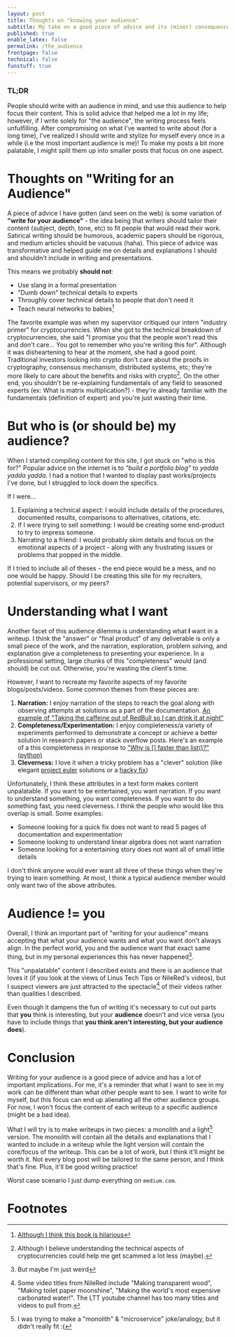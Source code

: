 ```yaml
---
layout: post
title: Thoughts on "knowing your audience" 
subtitle: My take on a good piece of advice and its (minor) consequences
published: true
enable_latex: false
permalink: /the_audience
frontpage: false
technical: false
funstuff: true
---
```


### TL;DR
People should write with an audience in mind, and use this audience to help focus their content. This is solid advice that helped me a lot in my life; however, if I write solely for "the audience", the writing process feels unfulfilling. After compromising on what I've wanted to write about (for a long time), I've realized I should write and stylize for myself every once in a while (i.e the most important audience is me)! To make my posts a bit more palatable, I might split them up into smaller posts that focus on one aspect.

# Thoughts on "Writing for an Audience"
A piece of advice I have gotten (and seen on the web) is some variation of **"write for your audience"** - the idea being that writers should tailor their content (subject, depth, tone, etc) to fit people that would read their work. Satirical writing should be humorous, academic papers should be rigorous, and medium articles should be vacuous (haha). This piece of advice was transformative and helped guide me on details and explanations I should and shouldn't include in writing and presentations. 

This means we probably **should not**:
- Use slang in a formal presentation
- "Dumb down" technical details to experts
- Throughly cover technical details to people that don't need it
- Teach neural networks to babies[^1]

[^1]: [Although I think this book is hilarious](https://www.amazon.com/Neural-Networks-Babies-Baby-University/dp/1492671207/ref=pd_bxgy_img_2/136-5004900-0534036?_encoding=UTF8&pd_rd_i=1492671207&pd_rd_r=c5b3d8a8-4571-47de-b073-840695ef5816&pd_rd_w=z2ALT&pd_rd_wg=svEVV&pf_rd_p=ce6c479b-ef53-49a6-845b-bbbf35c28dd3&pf_rd_r=HR6KM5S0WD8S80KRJ4H9&psc=1&refRID=HR6KM5S0WD8S80KRJ4H9)

The favorite example was when my supervisor critiqued our intern "industry primer" for cryptocurrencies. When she got to the technical breakdown of cryptocurrencies, she said "I promise you that the people won't read this and don't care... You got to remember who you're writing this for". Although it was disheartening to hear at the moment, she had a good point. Traditional investors looking into crypto don't care about the proofs in cryptography, consensus mechanism, distributed systems, etc; they're more likely to care about the benefits and risks with crypto[^2]. On the other end, you shouldn't be re-explaining fundamentals of any field to seasoned experts (ex: What is matrix multiplication?) - they're already familiar with the fundamentals (definition of expert) and you're just wasting their time. 

[^2]: Although I  believe understanding the technical aspects of cryptocurrencies could help me get scammed a lot less (maybe). 

# But who is (or should be) my audience?
When I started compiling content for this site, I got stuck on "who is this for?" Popular advice on the internet is to *"build a portfolio blog"* to *yadda yadda yadda*. I had a notion that I wanted to display past works/projects I've done, but I struggled to lock down the specifics. 

If I were...
1) Explaining a technical aspect: I would include details of the procedures, documented results, comparisons to alternatives, citations, etc. 
2) If I were trying to sell something: I would be creating some end-product to try to impress someone.  
3) Narrating to a friend: I would probably skim details and focus on the emotional aspects of a project - along with any frustrating issues or problems that popped in the middle.

If I tried to include all of theses - the end piece would be a mess, and no one would be happy. Should I be creating this site for my recruiters, potential supervisors, or my peers?

# Understanding what I want
Another facet of this audience dilemma is understanding what **I** want in a writeup. I think the "answer" or "final product" of any deliverable is only a small piece of the work, and the narration, exploration, problem solving, and explanation give a completeness to presenting your experience. In a professional setting, large chunks of this "completeness" would (and should) be cut out. Otherwise, you're wasting the client's time. 

However, I want to recreate my favorite aspects of my favorite blogs/posts/videos. Some common themes from these pieces are:
1) **Narration:** I enjoy narration of the steps to reach the goal along with observing attempts at solutions as a part of the documentation. [An example of "Taking the caffeine out of RedBull so I can drink it at night"](https://www.youtube.com/watch?v=oY8tz1paj6o) 
2) **Completeness/Experimentation:** I enjoy completeness/a variety of experiments performed to demonstrate a concept or achieve a better solution in research papers or stack overflow posts. Here's an example of a this completeness in response to ["Why is [] faster than list()?" (python)](https://stackoverflow.com/questions/30216000/why-is-faster-than-list)
3) **Cleverness:** I love it when a tricky problem has a "clever" solution (like elegant [project euler](https://projecteuler.net) solutions or a [hacky fix](https://www.youtube.com/watch?v=lIFE7h3m40U))

Unfortunately, I think these attributes in a text form makes content unpalatable. If you want to be entertained, you want narration. If you want to understand something, you want completeness. If you want to do something fast, you need cleverness. I think the people who would like this overlap is small. Some examples:
- Someone looking for a quick fix does not want to read 5 pages of documentation and experimentation
- Someone looking to understand linear algebra does not want narration
- Someone looking for a entertaining story does not want all of small little details

I don't think anyone would ever want all three of these things when they're trying to learn something. At most, I think a typical audience member would only want two of the above attributes.

# Audience != you 
Overall, I think an important part of "writing for your audience" means accepting that what your audience wants and what you want don't always align. In the perfect world, you and the audience want that exact same thing, but in my personal experiences this has never happened[^3]. 

This "unpalatable" content I described exists and there is an audience that loves it (if you look at the views of Linus Tech Tips or NileRed's videos), but I suspect viewers are just attracted to the spectacle[^4] of their videos rather than qualities I described. 

Even though it dampens the fun of writing it's necessary to cut out parts that **you** think is interesting, but your **audience** doesn't and vice versa (you have to include things that **you think aren't interesting, but your audience does**). 

[^3]: But maybe I'm just weird
[^4]: Some video titles from NileRed include "Making transparent wood", "Making toilet paper moonshine", "Making the world's most expensive carbonated water!". The LTT youtube channel has too many titles and videos to pull from.

# Conclusion
Writing for your audience is a good piece of advice and has a lot of important implications. For me, it's a reminder that what I want to see in my work can be different than what other people want to see. I want to write for myself, but this focus can end up alienating all the other audience groups. For now, I won't focus the content of each writeup to a specific audience (might be a bad idea).

What I will try is to make writeups in two pieces: a monolith and a light[^5] version. The monolith will contain all the details and explanations that I wanted to include in a writeup while the light version will contain the core/focus of the writeup. This can be a lot of work, but I think it'll might be worth it. Not every blog post will be tailored to the same person, and I think that's fine. Plus, it'll be good writing practice! 

Worst case scenario I just dump everything on `medium.com`. 

[^5]: I was trying to make a "monolith" & "microservice" joke/analogy, but it didn't really fit :(
# Footnotes